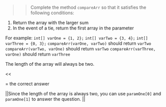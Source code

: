 >>Complete the method <code>compareArr</code> so that it satisfies the following conditions:
<ol>
<li>Return the array with the larger sum</li>
<li>In the event of a tie, return the first array in the parameter</li>
</ol>
<p>For example:
<code>int[] varOne = {1, 2};</code>
<code>int[] varTwo = {3, 4};</code>
<code>int[] varThree = {0, 3};</code>
<code>compareArr(varOne, varTwo)</code> should return <code>varTwo</code>
<code>compareArr(varTwo, varOne)</code> should return <code>varTwo</code>
<code>compareArr(varThree, varOne)</code> should return <code>varThree</code></p>
<p>The length of the array will always be two. </p><<

= the correct answer

||Since the length of the array is always two, you can use <code>paramOne[0]</code> and <code>paramOne[1]</code> to answer the question. ||
